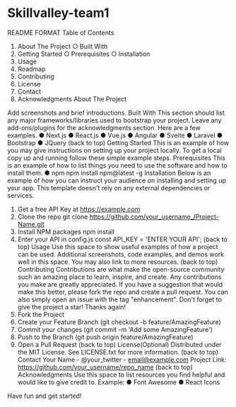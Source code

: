 # Skillvalley-team1
README FORMAT
Table of Contents
1.	About The Project
○	Built With
2.	Getting Started
○	Prerequisites
○	Installation
3.	Usage
4.	Roadmap
5.	Contributing
6.	License
7.	Contact
8.	Acknowledgments
About The Project
 
Add screenshots and brief introductions.
Built With
This section should list any major frameworks/libraries used to bootstrap your project. Leave any add-ons/plugins for the acknowledgments section. Here are a few examples.
●	Next.js
●	React.js
●	Vue.js
●	Angular
●	Svelte
●	Laravel
●	Bootstrap
●	JQuery
(back to top)
Getting Started
This is an example of how you may give instructions on setting up your project locally. To get a local copy up and running follow these simple example steps.
Prerequisites
This is an example of how to list things you need to use the software and how to install them.
●	npm
npm install npm@latest -g
Installation
Below is an example of how you can instruct your audience on installing and setting up your app. This template doesn't rely on any external dependencies or services.
1.	Get a free API Key at https://example.com
2.	Clone the repo
git clone https://github.com/your_username_/Project-Name.git
3.	Install NPM packages
npm install
4.	Enter your API in config.js
const API_KEY = 'ENTER YOUR API';
(back to top)
Usage
Use this space to show useful examples of how a project can be used. Additional screenshots, code examples, and demos work well in this space. You may also link to more resources.
(back to top)
Contributing
Contributions are what make the open-source community such an amazing place to learn, inspire, and create. Any contributions you make are greatly appreciated.
If you have a suggestion that would make this better, please fork the repo and create a pull request. You can also simply open an issue with the tag "enhancement". Don't forget to give the project a star! Thanks again!
1.	Fork the Project
2.	Create your Feature Branch (git checkout -b feature/AmazingFeature)
3.	Commit your changes (git commit -m 'Add some AmazingFeature')
4.	Push to the Branch (git push origin feature/AmazingFeature)
5.	Open a Pull Request
(back to top)
License(Optional)
Distributed under the MIT License. See LICENSE.txt for more information.
(back to top)
Contact
Your Name - @your_twitter - email@example.com
Project Link: https://github.com/your_username/repo_name
(back to top)
Acknowledgments
Use this space to list resources you find helpful and would like to give credit to. Example: 
●	Font Awesome
●	React Icons

Have fun and get started!
